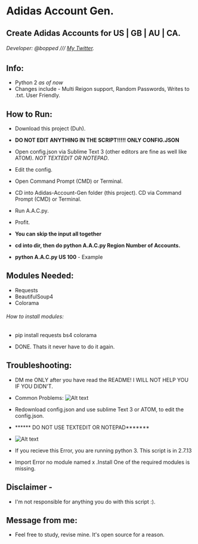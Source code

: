 # Adidas Account Gen.
## Create Adidas Accounts for US | GB | AU | CA.

###### Developer: @bopped /// [My Twitter](https://twitter.com/Backdoorcook).

## Info:
- Python 2 *as of now*
- Changes include - Multi Reigon support, Random Passwords, Writes to .txt. User Friendly. 


## How to Run:
- Download this project (Duh). 
- ******DO NOT EDIT ANYTHING IN THE SCRIPT!!!!! ONLY CONFIG.JSON******
- Open config.json via Sublime Text 3 (other editors are fine as well like ATOM). *NOT TEXTEDIT OR NOTEPAD*.
- Edit the config.
- Open Command Prompt (CMD) or Terminal. 
- CD into Adidas-Account-Gen folder (this project). CD via Command Prompt (CMD) or Terminal. 
- Run A.A.C.py.
- Profit.

- **You can skip the input all together**
- **cd into dir, then do python A.A.C.py Region Number of Accounts.**
- **python A.A.C.py US 100** - Example


## Modules Needed:
- Requests
- BeautifulSoup4 
- Colorama 

###### How to install modules:

- pip install requests bs4 colorama

- DONE. Thats it never have to do it again. 

## Troubleshooting: 
- DM me ONLY after you have read the README! I WILL NOT HELP YOU IF YOU DIDN'T. 
- Common Problems:
![Alt text](http://i.imgur.com/QzUOpmi.png "JSON Error")
- Redownload config.json and use sublime Text 3 or ATOM, to edit the config.json.
- ****** DO NOT USE TEXTEDIT OR NOTEPAD*******

- ![Alt text](http://i.imgur.com/vrl11NZ.png "python 3 Error")

- If you recieve this Error, you are running python 3. This script is in 2.7.13

- Import Error no module named x .Install One of the required modules is missing.

## Disclaimer - 

- I'm not responsible for anything you do with this script :). 

## Message from me:
- Feel free to study, revise mine. It's open source for a reason.





